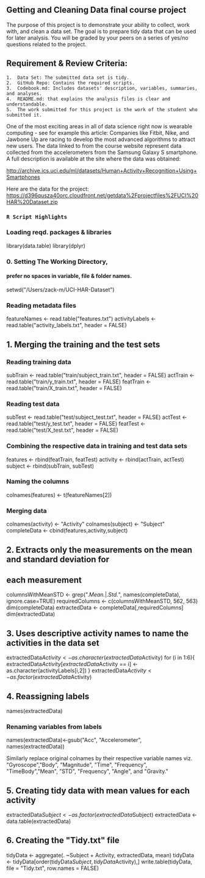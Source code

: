 ## Getting and Cleaning Data final course project

The purpose of this project is to demonstrate your ability to collect, work with, and clean a data set. 
The goal is to prepare tidy data that can be used for later analysis. 
You will be graded by your peers on a series of yes/no questions related to the project. 

## Requirement & Review Criteria:
	1.	Data Set: The submitted data set is tidy.
	2.	GitHub Repo: Contains the required scripts.
	3.	Codebook.md: Includes datasets' description, variables, summaries, and analyses.
	4.	README.md: that explains the analysis files is clear and understandable.
	5.	The work submitted for this project is the work of the student who submitted it.

One of the most exciting areas in all of data science right now is wearable computing - see for example this article: 
Companies like Fitbit, Nike, and Jawbone Up are racing to develop the most advanced algorithms to attract new users. 
The data linked to from the course website represent data collected from the accelerometers from the Samsung Galaxy S smartphone. A full description is available at the site where the data was obtained:

http://archive.ics.uci.edu/ml/datasets/Human+Activity+Recognition+Using+Smartphones

Here are the data for the project:
https://d396qusza40orc.cloudfront.net/getdata%2Fprojectfiles%2FUCI%20HAR%20Dataset.zip

### ```R Script Highlights```

### Loading reqd. packages & libraries
library(data.table)
library(dplyr)

### 0. Setting The Working Directory, 
#### prefer no spaces in variable, file & folder names.
setwd("/Users/zack-m/UCI-HAR-Dataset")

### Reading metadata files
featureNames <- read.table("features.txt")
activityLabels <- read.table("activity_labels.txt", header = FALSE)

## 1. Merging the training and the test sets 

### Reading training data
subTrain <- read.table("train/subject_train.txt", header = FALSE)
actTrain <- read.table("train/y_train.txt", header = FALSE)
featTrain <- read.table("train/X_train.txt", header = FALSE)

### Reading test data
subTest <- read.table("test/subject_test.txt", header = FALSE)
actTest <- read.table("test/y_test.txt", header = FALSE)
featTest <- read.table("test/X_test.txt", header = FALSE)

### Combining the respective data in training and test data sets

features <- rbind(featTrain, featTest)
activity <- rbind(actTrain, actTest)
subject <- rbind(subTrain, subTest)


### Naming the columns
colnames(features) <- t(featureNames[2])

### Merging data
colnames(activity) <- "Activity"
colnames(subject) <- "Subject"
completeData <- cbind(features,activity,subject)

## 2. Extracts only the measurements on the mean and standard deviation for
## each measurement

columnsWithMeanSTD <- grep(".*Mean.*|.*Std.*", names(completeData), ignore.case=TRUE)
requiredColumns <- c(columnsWithMeanSTD, 562, 563)
dim(completeData)
extractedData <- completeData[,requiredColumns]
dim(extractedData)

## 3. Uses descriptive activity names to name the activities in the data set

extractedData$Activity <- as.character(extractedData$Activity)
for (i in 1:6){
  extractedData$Activity[extractedData$Activity == i] <- as.character(activityLabels[i,2])
}
extractedData$Activity <- as.factor(extractedData$Activity)

## 4. Reassigning labels

names(extractedData)

### Renaming variables from labels

names(extractedData)<-gsub("Acc", "Accelerometer", names(extractedData))

Similarly replace original colnames by their respective variable names viz.
"Gyroscope","Body", "Magnitude", "Time", "Frequency", "TimeBody","Mean", "STD", "Frequency", "Angle", and "Gravity." 


## 5. Creating tidy data with mean values for each activity

extractedData$Subject <- as.factor(extractedData$Subject)
extractedData <- data.table(extractedData)

## 6. Creating the "Tidy.txt" file
tidyData <- aggregate(. ~Subject + Activity, extractedData, mean)
tidyData <- tidyData[order(tidyData$Subject,tidyData$Activity),]
write.table(tidyData, file = "Tidy.txt", row.names = FALSE)
